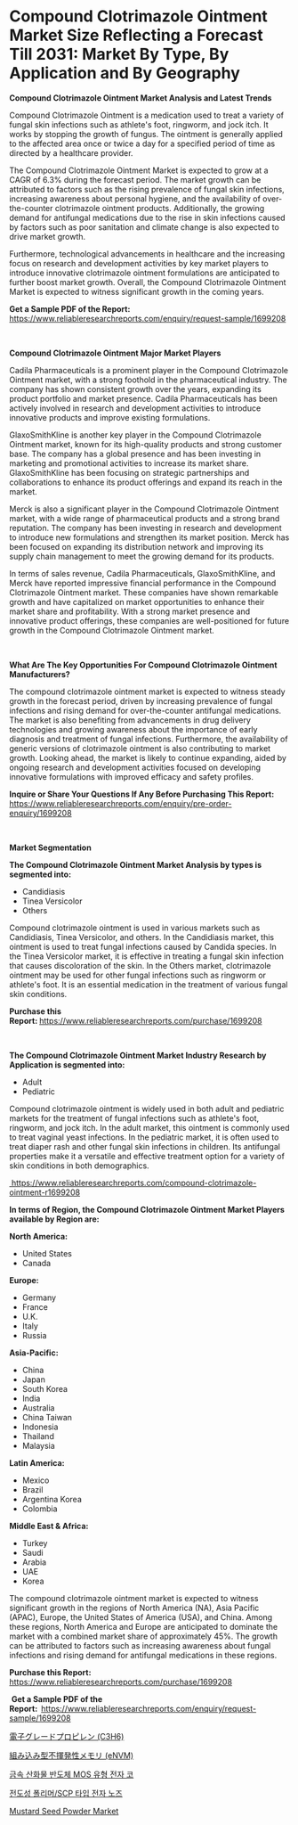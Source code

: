 <p><h1>Compound Clotrimazole Ointment Market Size Reflecting a Forecast Till 2031: Market By Type, By Application and By Geography</h1></p><p><strong>Compound Clotrimazole Ointment Market Analysis and Latest Trends</strong></p>
<p><p>Compound Clotrimazole Ointment is a medication used to treat a variety of fungal skin infections such as athlete's foot, ringworm, and jock itch. It works by stopping the growth of fungus. The ointment is generally applied to the affected area once or twice a day for a specified period of time as directed by a healthcare provider.</p><p>The Compound Clotrimazole Ointment Market is expected to grow at a CAGR of 6.3% during the forecast period. The market growth can be attributed to factors such as the rising prevalence of fungal skin infections, increasing awareness about personal hygiene, and the availability of over-the-counter clotrimazole ointment products. Additionally, the growing demand for antifungal medications due to the rise in skin infections caused by factors such as poor sanitation and climate change is also expected to drive market growth.</p><p>Furthermore, technological advancements in healthcare and the increasing focus on research and development activities by key market players to introduce innovative clotrimazole ointment formulations are anticipated to further boost market growth. Overall, the Compound Clotrimazole Ointment Market is expected to witness significant growth in the coming years.</p></p>
<p><strong>Get a Sample PDF of the Report:&nbsp;</strong> <a href="https://www.reliableresearchreports.com/enquiry/request-sample/1699208">https://www.reliableresearchreports.com/enquiry/request-sample/1699208</a></p>
<p>&nbsp;</p>
<p><strong>Compound Clotrimazole Ointment Major Market Players</strong></p>
<p><p>Cadila Pharmaceuticals is a prominent player in the Compound Clotrimazole Ointment market, with a strong foothold in the pharmaceutical industry. The company has shown consistent growth over the years, expanding its product portfolio and market presence. Cadila Pharmaceuticals has been actively involved in research and development activities to introduce innovative products and improve existing formulations.</p><p>GlaxoSmithKline is another key player in the Compound Clotrimazole Ointment market, known for its high-quality products and strong customer base. The company has a global presence and has been investing in marketing and promotional activities to increase its market share. GlaxoSmithKline has been focusing on strategic partnerships and collaborations to enhance its product offerings and expand its reach in the market.</p><p>Merck is also a significant player in the Compound Clotrimazole Ointment market, with a wide range of pharmaceutical products and a strong brand reputation. The company has been investing in research and development to introduce new formulations and strengthen its market position. Merck has been focused on expanding its distribution network and improving its supply chain management to meet the growing demand for its products.</p><p>In terms of sales revenue, Cadila Pharmaceuticals, GlaxoSmithKline, and Merck have reported impressive financial performance in the Compound Clotrimazole Ointment market. These companies have shown remarkable growth and have capitalized on market opportunities to enhance their market share and profitability. With a strong market presence and innovative product offerings, these companies are well-positioned for future growth in the Compound Clotrimazole Ointment market.</p></p>
<p>&nbsp;</p>
<p><strong>What Are The Key Opportunities For Compound Clotrimazole Ointment Manufacturers?</strong></p>
<p><p>The compound clotrimazole ointment market is expected to witness steady growth in the forecast period, driven by increasing prevalence of fungal infections and rising demand for over-the-counter antifungal medications. The market is also benefiting from advancements in drug delivery technologies and growing awareness about the importance of early diagnosis and treatment of fungal infections. Furthermore, the availability of generic versions of clotrimazole ointment is also contributing to market growth. Looking ahead, the market is likely to continue expanding, aided by ongoing research and development activities focused on developing innovative formulations with improved efficacy and safety profiles.</p></p>
<p><strong>Inquire or Share Your Questions If Any Before Purchasing This Report:</strong> <a href="https://www.reliableresearchreports.com/enquiry/pre-order-enquiry/1699208">https://www.reliableresearchreports.com/enquiry/pre-order-enquiry/1699208</a></p>
<p>&nbsp;</p>
<p><strong>Market Segmentation</strong></p>
<p><strong>The Compound Clotrimazole Ointment Market Analysis by types is segmented into:</strong></p>
<p><ul><li>Candidiasis</li><li>Tinea Versicolor</li><li>Others</li></ul></p>
<p><p>Compound clotrimazole ointment is used in various markets such as Candidiasis, Tinea Versicolor, and others. In the Candidiasis market, this ointment is used to treat fungal infections caused by Candida species. In the Tinea Versicolor market, it is effective in treating a fungal skin infection that causes discoloration of the skin. In the Others market, clotrimazole ointment may be used for other fungal infections such as ringworm or athlete's foot. It is an essential medication in the treatment of various fungal skin conditions.</p></p>
<p><strong>Purchase this Report:&nbsp;</strong><a href="https://www.reliableresearchreports.com/purchase/1699208">https://www.reliableresearchreports.com/purchase/1699208</a></p>
<p>&nbsp;</p>
<p><strong>The Compound Clotrimazole Ointment Market Industry Research by Application is segmented into:</strong></p>
<p><ul><li>Adult</li><li>Pediatric</li></ul></p>
<p><p>Compound clotrimazole ointment is widely used in both adult and pediatric markets for the treatment of fungal infections such as athlete's foot, ringworm, and jock itch. In the adult market, this ointment is commonly used to treat vaginal yeast infections. In the pediatric market, it is often used to treat diaper rash and other fungal skin infections in children. Its antifungal properties make it a versatile and effective treatment option for a variety of skin conditions in both demographics.</p></p>
<p><a href="https://www.reliableresearchreports.com/compound-clotrimazole-ointment-r1699208">&nbsp;https://www.reliableresearchreports.com/compound-clotrimazole-ointment-r1699208</a></p>
<p><strong>In terms of Region, the Compound Clotrimazole Ointment Market Players available by Region are:</strong></p>
<p>
    <p> <strong> North America: </strong>
        <ul>
            <li>United States</li>
            <li>Canada</li>
        </ul>
        </p> 
    <p> <strong> Europe: </strong>
        <ul>
            <li>Germany</li>
            <li>France</li>
            <li>U.K.</li>
            <li>Italy</li>
            <li>Russia</li>
        </ul>
        </p> 
    <p> <strong> Asia-Pacific: </strong>
        <ul>
            <li>China</li>
            <li>Japan</li>
            <li>South Korea</li>
            <li>India</li>
            <li>Australia</li>
            <li>China Taiwan</li>
            <li>Indonesia</li>
            <li>Thailand</li>
            <li>Malaysia</li>
        </ul>
        </p> 
    <p> <strong> Latin America: </strong>
        <ul>
            <li>Mexico</li>
            <li>Brazil</li>
            <li>Argentina Korea</li>
            <li>Colombia</li>
        </ul>
        </p> 
    <p> <strong> Middle East & Africa: </strong>
        <ul>
            <li>Turkey</li>
            <li>Saudi</li>
            <li>Arabia</li>
            <li>UAE</li>
            <li>Korea</li>
        </ul>
    </p>
    </p>
<p><p>The compound clotrimazole ointment market is expected to witness significant growth in the regions of North America (NA), Asia Pacific (APAC), Europe, the United States of America (USA), and China. Among these regions, North America and Europe are anticipated to dominate the market with a combined market share of approximately 45%. The growth can be attributed to factors such as increasing awareness about fungal infections and rising demand for antifungal medications in these regions.</p></p>
<p><strong>Purchase this Report: </strong><a href="https://www.reliableresearchreports.com/purchase/1699208">https://www.reliableresearchreports.com/purchase/1699208</a></p>
<p>&nbsp;<strong>Get a Sample PDF of the Report:&nbsp;&nbsp;</strong><a href="https://www.reliableresearchreports.com/enquiry/request-sample/1699208">https://www.reliableresearchreports.com/enquiry/request-sample/1699208</a></p>
<p><strong></strong></p>
<p><p><a href="https://github.com/DemarcusKuhlman/Market-Research-Report-List-1/blob/main/3790036124615.md">電子グレードプロピレン (C3H6)</a></p><p><a href="https://github.com/DudleyFerry/Market-Research-Report-List-1/blob/main/9784752124616.md">組み込み型不揮発性メモリ (eNVM)</a></p><p><a href="https://github.com/WilburKihn5676/Market-Research-Report-List-2/blob/main/6508933122612.md">금속 산화물 반도체 MOS 유형 전자 코</a></p><p><a href="https://github.com/vseigx30c9a1j/Market-Research-Report-List-2/blob/main/2707221122611.md">전도성 폴리머/SCP 타입 전자 노즈</a></p><p><a href="https://issuu.com/reportprime-2/docs/mustard-seed-powder-market-size-2030.pptx">Mustard Seed Powder Market</a></p></p>